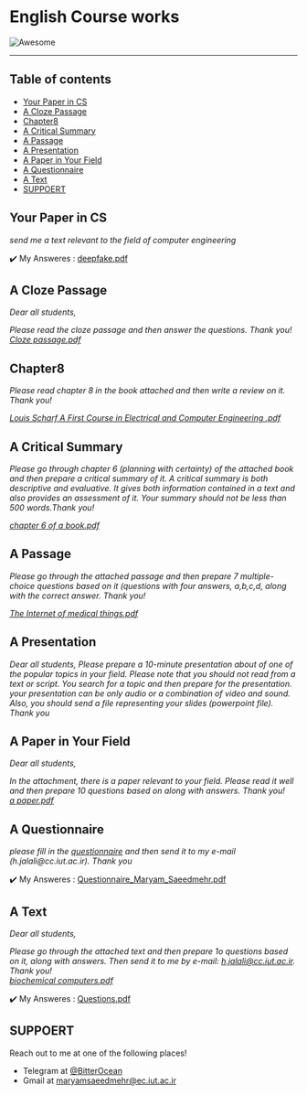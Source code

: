 # **English Course works**
![Awesome](https://cdn.rawgit.com/sindresorhus/awesome/d7305f38d29fed78fa85652e3a63e154dd8e8829/media/badge.svg)  

---
## **Table of contents**
- [Your Paper in CS](#Your-Paper-in-CS)
- [A Cloze Passage](#A-Cloze-Passage)
- [Chapter8](#Chapter8)
- [A Critical Summary](#A-Critical-Summary)
- [A Passage](#A-Passage)
- [A Presentation](#A-Presentation)
- [A Paper in Your Field](#A-Paper-in-Your-Field)
- [A Questionnaire](#A-Questionnaire)
- [A Text](#A-Text)
- [SUPPOERT](#SUPPOERT)


## **Your Paper in CS**  
<I> send me a text relevant to the field of computer engineering </I>  

:heavy_check_mark: My Answeres : [deepfake.pdf](https://github.com/BitterOcean/IUT/files/4335498/deepfake.pdf)

## **A Cloze Passage**  
<I>
  Dear all students,

Please read the cloze passage and then answer the questions. Thank you!  
[Cloze passage.pdf](https://github.com/BitterOcean/IUT/files/4706228/Cloze.passage.pdf)

</I>


## **Chapter8**  
<I>
  Please read chapter 8 in the book attached and then write a review on it. Thank you!  
  
  [Louis Scharf A First Course in Electrical and Computer Engineering  .pdf](https://github.com/BitterOcean/IUT/files/4706226/Louis.Scharf.A.First.Course.in.Electrical.and.Computer.Engineering.pdf)

</I>


## **A Critical Summary**
<I>
  Please go through chapter 6 (planning with certainty) of the attached book and then prepare a critical summary of it. A critical summary is both descriptive and evaluative. It gives both information contained in a text and also provides an assessment of it. Your summary should not be less than 500 words.Thank you!  
  
  [chapter 6 of a book.pdf](https://github.com/BitterOcean/IUT/files/4706225/chapter.6.of.a.book.pdf)
</I>

## **A Passage**
<I>
  Please go through the attached passage and then prepare 7 multiple-choice questions based on it (questions with four answers, a,b,c,d, along with the correct answer. Thank you!  
  
  [The Internet of medical things.pdf](https://github.com/BitterOcean/IUT/files/4706223/The.Internet.of.medical.things.pdf)
</I>

## **A Presentation**
<I>
Dear all students,
Please prepare a 10-minute presentation about of one of the popular topics in your field. Please note that you should not read from a text or script.  You search for a topic and then prepare for the presentation. your presentation can be  only audio or a combination of video and sound. Also, you should send a file representing your slides (powerpoint file). Thank you 
</I>

## **A Paper in Your Field**  
<I>
  Dear all students,

  In the attachment, there is a paper relevant to your field. Please read it well and then prepare 10 questions based on along with answers. Thank you!  
  [a paper.pdf](https://github.com/BitterOcean/IUT/files/4706221/a.paper.pdf)
</I>


## **A Questionnaire**  

<I>
  please fill in the <a href="https://forms.gle/j2KitzCS3tYWRkkEA">questionnaire</a> and then send it to my e-mail (h.jalali@cc.iut.ac.ir). Thank you
</I>  

:heavy_check_mark: My Answeres : <a href="https://github.com/BitterOcean/IUT/files/4706208/Questionnaire_Maryam_Saeedmehr.pdf">Questionnaire_Maryam_Saeedmehr.pdf</a>


## **A Text**   

<I>
Dear all  students,

Please go through the attached text and then prepare 1o questions based on  it, along with answers. Then send it to me by e-mail: h.jalali@cc.iut.ac.ir. Thank you!  
[biochemical computers.pdf](https://github.com/BitterOcean/IUT/files/4706197/biochemical.computers.pdf)  

</I>  

:heavy_check_mark: My Answeres : [Questions.pdf](https://github.com/BitterOcean/IUT/files/4706193/Questions.pdf)


## **SUPPOERT**

Reach out to me at one of the following places!

- Telegram at <a href="https://t.me/BitterOcean" target="_blank">@BitterOcean</a>
- Gmail at <a href="mailto:maryamsaeedmehr@ec.iut.ac.ir" target="_blank">maryamsaeedmehr@ec.iut.ac.ir</a>

